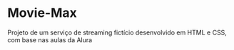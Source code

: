 # Movie-Max
Projeto de um serviço de streaming fictício desenvolvido em HTML e CSS, com base nas aulas da Alura 
